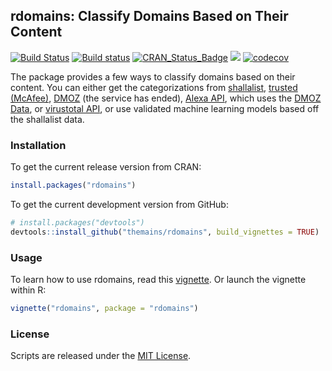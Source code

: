 ## rdomains: Classify Domains Based on Their Content

[![Build Status](https://travis-ci.org/themains/rdomains.svg?branch=master)](https://travis-ci.org/themains/rdomains)
[![Build status](https://ci.appveyor.com/api/projects/status/3vjmwn7jyf1s17e4?svg=true)](https://ci.appveyor.com/project/soodoku/rdomains)
[![CRAN_Status_Badge](http://www.r-pkg.org/badges/version/rdomains)](https://cran.r-project.org/package=rdomains)
![](http://cranlogs.r-pkg.org/badges/grand-total/rdomains)
[![codecov](https://codecov.io/gh/themains/rdomains/branch/master/graph/badge.svg)](https://codecov.io/gh/themains/rdomains)

The package provides a few ways to classify domains based on their content. You can either get the categorizations from [shallalist](http://www.shallalist.de/), [trusted (McAfee)](http://trustedsource.org), [DMOZ](https://dmoztools.net) (the service has ended), [Alexa API](http://docs.aws.amazon.com/AlexaWebInfoService/latest/), which uses the [DMOZ Data](https://dmoztools.net), or [virustotal API](http://virustotal.com), or use validated machine learning models based off the shallalist data. 

### Installation

To get the current release version from CRAN:

```r
install.packages("rdomains")
```

To get the current development version from GitHub:

```r
# install.packages("devtools")
devtools::install_github("themains/rdomains", build_vignettes = TRUE)
```

### Usage

To learn how to use rdomains, read this [vignette](vignettes/rdomains.md). Or launch the vignette within R: 

```r
vignette("rdomains", package = "rdomains")
```

### License

Scripts are released under the [MIT License](https://opensource.org/licenses/MIT).
